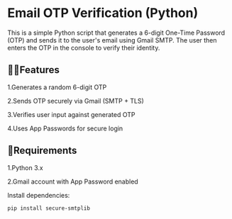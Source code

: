 # Email OTP Verification (Python)

This is a simple Python script that generates a 6-digit One-Time Password (OTP) and sends it to the user's email using Gmail SMTP. The user then enters the OTP in the console to verify their identity.


  ## 🍋‍🟩Features 

1.Generates a random 6-digit OTP

2.Sends OTP securely via Gmail (SMTP + TLS)

3.Verifies user input against generated OTP

4.Uses App Passwords for secure login

 ## 🍉Requirements

1.Python 3.x

2.Gmail account with App Password enabled



Install dependencies:

```
pip install secure-smtplib
```



